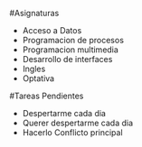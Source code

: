 #Asignaturas
- Acceso a Datos
- Programacion de procesos
- Programacion multimedia
- Desarrollo de interfaces
- Ingles
- Optativa

#Tareas Pendientes
- Despertarme cada dia
- Querer despertarme cada dia
- Hacerlo
Conflicto principal